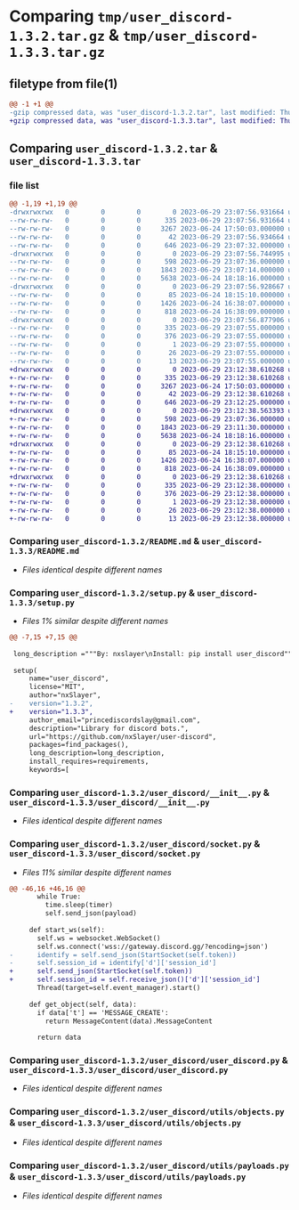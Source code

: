 # Comparing `tmp/user_discord-1.3.2.tar.gz` & `tmp/user_discord-1.3.3.tar.gz`

## filetype from file(1)

```diff
@@ -1 +1 @@
-gzip compressed data, was "user_discord-1.3.2.tar", last modified: Thu Jun 29 23:07:57 2023, max compression
+gzip compressed data, was "user_discord-1.3.3.tar", last modified: Thu Jun 29 23:12:38 2023, max compression
```

## Comparing `user_discord-1.3.2.tar` & `user_discord-1.3.3.tar`

### file list

```diff
@@ -1,19 +1,19 @@
-drwxrwxrwx   0        0        0        0 2023-06-29 23:07:56.931664 user_discord-1.3.2/
--rw-rw-rw-   0        0        0      335 2023-06-29 23:07:56.931664 user_discord-1.3.2/PKG-INFO
--rw-rw-rw-   0        0        0     3267 2023-06-24 17:50:03.000000 user_discord-1.3.2/README.md
--rw-rw-rw-   0        0        0       42 2023-06-29 23:07:56.934664 user_discord-1.3.2/setup.cfg
--rw-rw-rw-   0        0        0      646 2023-06-29 23:07:32.000000 user_discord-1.3.2/setup.py
-drwxrwxrwx   0        0        0        0 2023-06-29 23:07:56.744995 user_discord-1.3.2/user_discord/
--rw-rw-rw-   0        0        0      598 2023-06-29 23:07:36.000000 user_discord-1.3.2/user_discord/__init__.py
--rw-rw-rw-   0        0        0     1843 2023-06-29 23:07:14.000000 user_discord-1.3.2/user_discord/socket.py
--rw-rw-rw-   0        0        0     5638 2023-06-24 18:18:16.000000 user_discord-1.3.2/user_discord/user_discord.py
-drwxrwxrwx   0        0        0        0 2023-06-29 23:07:56.928667 user_discord-1.3.2/user_discord/utils/
--rw-rw-rw-   0        0        0       85 2023-06-24 18:15:10.000000 user_discord-1.3.2/user_discord/utils/__init__.py
--rw-rw-rw-   0        0        0     1426 2023-06-24 16:38:07.000000 user_discord-1.3.2/user_discord/utils/objects.py
--rw-rw-rw-   0        0        0      818 2023-06-24 16:38:09.000000 user_discord-1.3.2/user_discord/utils/payloads.py
-drwxrwxrwx   0        0        0        0 2023-06-29 23:07:56.877906 user_discord-1.3.2/user_discord.egg-info/
--rw-rw-rw-   0        0        0      335 2023-06-29 23:07:55.000000 user_discord-1.3.2/user_discord.egg-info/PKG-INFO
--rw-rw-rw-   0        0        0      376 2023-06-29 23:07:55.000000 user_discord-1.3.2/user_discord.egg-info/SOURCES.txt
--rw-rw-rw-   0        0        0        1 2023-06-29 23:07:55.000000 user_discord-1.3.2/user_discord.egg-info/dependency_links.txt
--rw-rw-rw-   0        0        0       26 2023-06-29 23:07:55.000000 user_discord-1.3.2/user_discord.egg-info/requires.txt
--rw-rw-rw-   0        0        0       13 2023-06-29 23:07:55.000000 user_discord-1.3.2/user_discord.egg-info/top_level.txt
+drwxrwxrwx   0        0        0        0 2023-06-29 23:12:38.610268 user_discord-1.3.3/
+-rw-rw-rw-   0        0        0      335 2023-06-29 23:12:38.610268 user_discord-1.3.3/PKG-INFO
+-rw-rw-rw-   0        0        0     3267 2023-06-24 17:50:03.000000 user_discord-1.3.3/README.md
+-rw-rw-rw-   0        0        0       42 2023-06-29 23:12:38.610268 user_discord-1.3.3/setup.cfg
+-rw-rw-rw-   0        0        0      646 2023-06-29 23:12:25.000000 user_discord-1.3.3/setup.py
+drwxrwxrwx   0        0        0        0 2023-06-29 23:12:38.563393 user_discord-1.3.3/user_discord/
+-rw-rw-rw-   0        0        0      598 2023-06-29 23:07:36.000000 user_discord-1.3.3/user_discord/__init__.py
+-rw-rw-rw-   0        0        0     1843 2023-06-29 23:11:30.000000 user_discord-1.3.3/user_discord/socket.py
+-rw-rw-rw-   0        0        0     5638 2023-06-24 18:18:16.000000 user_discord-1.3.3/user_discord/user_discord.py
+drwxrwxrwx   0        0        0        0 2023-06-29 23:12:38.610268 user_discord-1.3.3/user_discord/utils/
+-rw-rw-rw-   0        0        0       85 2023-06-24 18:15:10.000000 user_discord-1.3.3/user_discord/utils/__init__.py
+-rw-rw-rw-   0        0        0     1426 2023-06-24 16:38:07.000000 user_discord-1.3.3/user_discord/utils/objects.py
+-rw-rw-rw-   0        0        0      818 2023-06-24 16:38:09.000000 user_discord-1.3.3/user_discord/utils/payloads.py
+drwxrwxrwx   0        0        0        0 2023-06-29 23:12:38.610268 user_discord-1.3.3/user_discord.egg-info/
+-rw-rw-rw-   0        0        0      335 2023-06-29 23:12:38.000000 user_discord-1.3.3/user_discord.egg-info/PKG-INFO
+-rw-rw-rw-   0        0        0      376 2023-06-29 23:12:38.000000 user_discord-1.3.3/user_discord.egg-info/SOURCES.txt
+-rw-rw-rw-   0        0        0        1 2023-06-29 23:12:38.000000 user_discord-1.3.3/user_discord.egg-info/dependency_links.txt
+-rw-rw-rw-   0        0        0       26 2023-06-29 23:12:38.000000 user_discord-1.3.3/user_discord.egg-info/requires.txt
+-rw-rw-rw-   0        0        0       13 2023-06-29 23:12:38.000000 user_discord-1.3.3/user_discord.egg-info/top_level.txt
```

### Comparing `user_discord-1.3.2/README.md` & `user_discord-1.3.3/README.md`

 * *Files identical despite different names*

### Comparing `user_discord-1.3.2/setup.py` & `user_discord-1.3.3/setup.py`

 * *Files 1% similar despite different names*

```diff
@@ -7,15 +7,15 @@
 
 long_description ="""By: nxslayer\nInstall: pip install user_discord"""
 
 setup(
     name="user_discord",
     license="MIT",
     author="nxSlayer",
-    version="1.3.2",
+    version="1.3.3",
     author_email="princediscordslay@gmail.com",
     description="Library for discord bots.",
     url="https://github.com/nxSlayer/user-discord",
     packages=find_packages(),
     long_description=long_description,
     install_requires=requirements,
     keywords=[
```

### Comparing `user_discord-1.3.2/user_discord/__init__.py` & `user_discord-1.3.3/user_discord/__init__.py`

 * *Files identical despite different names*

### Comparing `user_discord-1.3.2/user_discord/socket.py` & `user_discord-1.3.3/user_discord/socket.py`

 * *Files 11% similar despite different names*

```diff
@@ -46,16 +46,16 @@
       while True:
         time.sleep(timer)
         self.send_json(payload)
 
     def start_ws(self):
       self.ws = websocket.WebSocket()
       self.ws.connect('wss://gateway.discord.gg/?encoding=json')
-      identify = self.send_json(StartSocket(self.token))
-      self.session_id = identify['d']['session_id']
+      self.send_json(StartSocket(self.token))
+      self.session_id = self.receive_json()['d']['session_id']
       Thread(target=self.event_manager).start()
 
     def get_object(self, data):
       if data['t'] == 'MESSAGE_CREATE':
         return MessageContent(data).MessageContent
       
       return data
```

### Comparing `user_discord-1.3.2/user_discord/user_discord.py` & `user_discord-1.3.3/user_discord/user_discord.py`

 * *Files identical despite different names*

### Comparing `user_discord-1.3.2/user_discord/utils/objects.py` & `user_discord-1.3.3/user_discord/utils/objects.py`

 * *Files identical despite different names*

### Comparing `user_discord-1.3.2/user_discord/utils/payloads.py` & `user_discord-1.3.3/user_discord/utils/payloads.py`

 * *Files identical despite different names*

